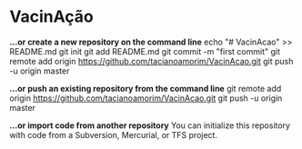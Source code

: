 # VacinAção

**…or create a new repository on the command line**
echo "# VacinAcao" >> README.md
git init
git add README.md
git commit -m "first commit"
git remote add origin https://github.com/tacianoamorim/VacinAcao.git
git push -u origin master


**…or push an existing repository from the command line**
git remote add origin https://github.com/tacianoamorim/VacinAcao.git
git push -u origin master


**…or import code from another repository**
You can initialize this repository with code from a Subversion, Mercurial, or TFS project.
